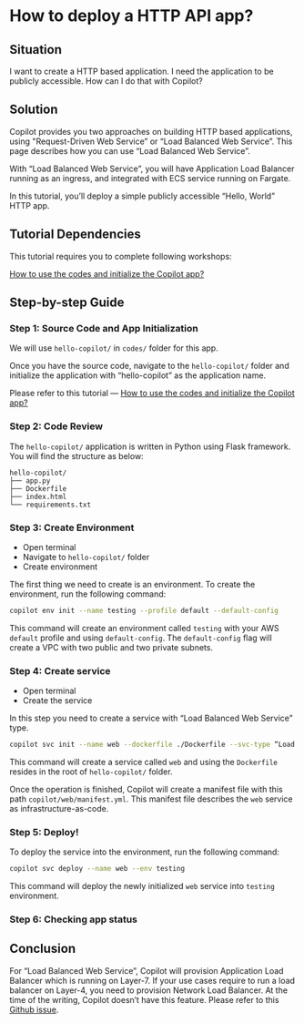 # How to deploy a HTTP API app?

## Situation

I want to create a HTTP based application. I need the application to be publicly accessible. How can I do that with Copilot?

## Solution

Copilot provides you two approaches on building HTTP based applications, using "Request-Driven Web Service” or “Load Balanced Web Service”. This page describes how you can use “Load Balanced Web Service”.

With “Load Balanced Web Service”, you will have Application Load Balancer running as an ingress, and integrated with ECS service running on Fargate.

In this tutorial, you’ll deploy a simple publicly accessible “Hello, World” HTTP app.

## Tutorial Dependencies

This tutorial requires you to complete following workshops:

[How to use the codes and initialize the Copilot app?][1]

## Step-by-step Guide

### Step 1: Source Code and App Initialization

We will use `hello-copilot/` in `codes/` folder for this app.

Once you have the source code, navigate to the `hello-copilot/` folder and initialize the application with “hello-copilot” as the application name.

Please refer to this tutorial — [How to use the codes and initialize the Copilot app?][2]

### Step 2: Code Review

The `hello-copilot/` application is written in Python using Flask framework. You will find the structure as below:

```
hello-copilot/
├── app.py
├── Dockerfile
├── index.html
└── requirements.txt
```

### Step 3: Create Environment

- Open terminal
- Navigate to `hello-copilot/` folder
- Create environment

The first thing we need to create is an environment. To create the environment, run the following command:

```bash
copilot env init --name testing --profile default --default-config
```

This command will create an environment called `testing` with your AWS `default` profile and using `default-config`. The `default-config` flag will create a VPC with two public and two private subnets.

### Step 4: Create service

- Open terminal
- Create the service

In this step you need to create a service with “Load Balanced Web Service” type.

```bash
copilot svc init --name web --dockerfile ./Dockerfile --svc-type “Load Balanced Web Service”
```

This command will create a service called `web` and using the `Dockerfile` resides in the root of `hello-copilot/` folder.

Once the operation is finished, Copilot will create a manifest file with this path `copilot/web/manifest.yml`. This manifest file describes the `web` service as infrastructure-as-code.

### Step 5: Deploy!

To deploy the service into the environment, run the following command:

```bash
copilot svc deploy --name web --env testing
```

This command will deploy the newly initialized `web` service into `testing` environment.

### Step 6: Checking app status

## Conclusion

For “Load Balanced Web Service”, Copilot will provision Application Load Balancer which is running on Layer-7. If your use cases require to run a load balancer on Layer-4, you need to provision Network Load Balancer. At the time of the writing, Copilot doesn’t have this feature. Please refer to this [Github issue][3].

[1]: /getting-started/10-how-to-use-codes-and-init/
[2]: /getting-started/10-how-to-use-codes-and-init/
[3]: https://github.com/aws/copilot-cli/issues/2918
